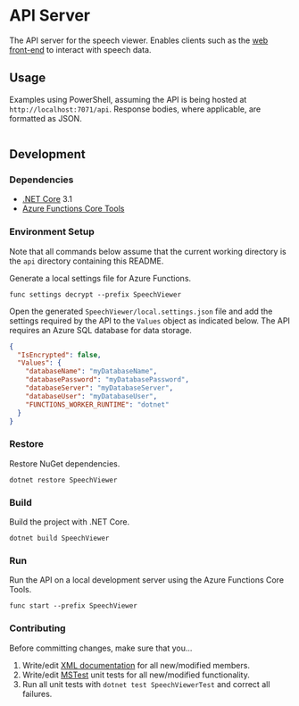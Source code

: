 # API Server

The API server for the speech viewer. Enables clients such as the [web front-end](../web) to interact with speech data.

## Usage

Examples using PowerShell, assuming the API is being hosted at `http://localhost:7071/api`. Response bodies, where applicable, are formatted as JSON.

```PowerShell

```

## Development

### Dependencies

- [.NET Core](https://dotnet.microsoft.com/download/dotnet-core) 3.1
- [Azure Functions Core Tools](https://github.com/Azure/azure-functions-core-tools)

### Environment Setup

Note that all commands below assume that the current working directory is the `api` directory containing this README.

Generate a local settings file for Azure Functions.

```Shell
func settings decrypt --prefix SpeechViewer
```

Open the generated `SpeechViewer/local.settings.json` file and add the settings required by the API to the `Values` object as indicated below. The API requires an Azure SQL database for data storage.

```JSON
{
  "IsEncrypted": false,
  "Values": {
    "databaseName": "myDatabaseName",
    "databasePassword": "myDatabasePassword",
    "databaseServer": "myDatabaseServer",
    "databaseUser": "myDatabaseUser",
    "FUNCTIONS_WORKER_RUNTIME": "dotnet"
  }
}
```

### Restore

Restore NuGet dependencies.

```Shell
dotnet restore SpeechViewer
```

### Build

Build the project with .NET Core.

```Shell
dotnet build SpeechViewer
```

### Run

Run the API on a local development server using the Azure Functions Core Tools.

```Shell
func start --prefix SpeechViewer
```

### Contributing

Before committing changes, make sure that you...

1. Write/edit [XML documentation](https://docs.microsoft.com/en-us/dotnet/csharp/programming-guide/xmldoc) for all new/modified members.
1. Write/edit [MSTest](https://docs.microsoft.com/en-us/dotnet/core/testing/unit-testing-with-mstest) unit tests for all new/modified functionality.
1. Run all unit tests with `dotnet test SpeechViewerTest` and correct all failures.
